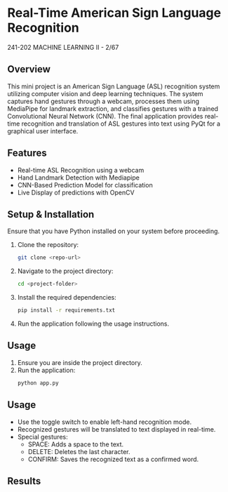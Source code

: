# Real-Time American Sign Language Recognition
241-202 MACHINE LEARNING II - 2/67

## Overview
This mini project is an American Sign Language (ASL) recognition system utilizing computer vision and deep learning techniques. The system captures hand gestures through a webcam, processes them using MediaPipe for landmark extraction, and classifies gestures with a trained Convolutional Neural Network (CNN). The final application provides real-time recognition and translation of ASL gestures into text using PyQt for a graphical user interface.

## Features
- Real-time ASL Recognition using a webcam
- Hand Landmark Detection with Mediapipe
- CNN-Based Prediction Model for classification
- Live Display of predictions with OpenCV

## Setup & Installation
Ensure that you have Python installed on your system before proceeding.
1. Clone the repository:
   ```bash
   git clone <repo-url>
   ```
2. Navigate to the project directory:
   ```bash
   cd <project-folder>
   ```
3. Install the required dependencies:
   ```bash
   pip install -r requirements.txt
   ```
4. Run the application following the usage instructions.

## Usage
1. Ensure you are inside the project directory.
2. Run the application:
   ```bash
   python app.py
   ```
## Usage

- Use the toggle switch to enable left-hand recognition mode.
- Recognized gestures will be translated to text displayed in real-time.
- Special gestures:
   - SPACE: Adds a space to the text.
   - DELETE: Deletes the last character.
   - CONFIRM: Saves the recognized text as a confirmed word.

## Results
###
